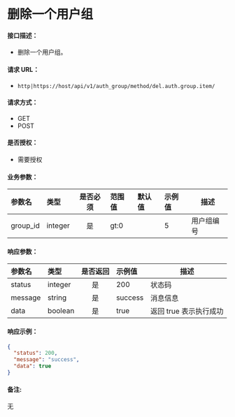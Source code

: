 # 删除一个用户组

#### 接口描述：
- 删除一个用户组。

#### 请求 URL：
- `http|https://host/api/v1/auth_group/method/del.auth.group.item/`

#### 请求方式：
- GET
- POST

#### 是否授权：
- 需要授权

#### 业务参数：
|参数名|类型|是否必须|范围值|默认值|示例值|描述|
|:----|:---|:---:|:-----|:-----|:-----|-----|
|group_id |integer |是 |gt:0 | |5 |用户组编号 |

#### 响应参数：
|参数名|类型|是否返回|示例值|描述|
|:-----|:-----|:---:|:-----|-----|
|status |integer |是 |200 |状态码 |
|message |string |是 |success |消息信息 |
|data |boolean |是 |true |返回 true 表示执行成功 |

#### 响应示例：
```json
{
  "status": 200,
  "message": "success",
  "data": true
}
```

#### 备注:
无